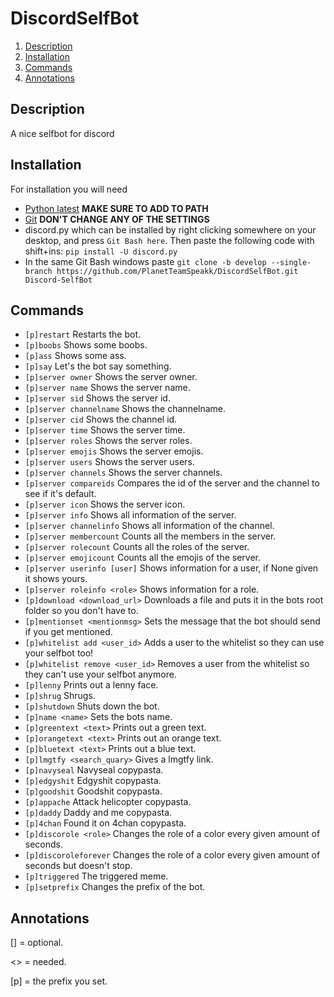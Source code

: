 # DiscordSelfBot
1. [Description](#description)
2. [Installation](#installation)
3. [Commands](#commands)
4. [Annotations](#annotations)

## Description
A nice selfbot for discord

## Installation
For installation you will need 
- [Python latest](http://python.org/getit/) **MAKE SURE TO ADD TO PATH**
- [Git](http://git-scm.com) **DON'T CHANGE ANY OF THE SETTINGS**
- discord.py which can be installed by right clicking somewhere on your desktop, and press `Git Bash here`.
  Then paste the following code with shift+ins: `pip install -U discord.py`
- In the same Git Bash windows paste `git clone -b develop --single-branch https://github.com/PlanetTeamSpeakk/DiscordSelfBot.git Discord-SelfBot`

## Commands
- `[p]restart` Restarts the bot.
- `[p]boobs` Shows some boobs.
- `[p]ass` Shows some ass.
- `[p]say` Let's the bot say something.
- `[p]server owner` Shows the server owner.
- `[p]server name` Shows the server name.
- `[p]server sid` Shows the server id.
- `[p]server channelname` Shows the channelname.
- `[p]server cid` Shows the channel id.
- `[p]server time` Shows the server time.
- `[p]server roles` Shows the server roles.
- `[p]server emojis` Shows the server emojis.
- `[p]server users` Shows the server users.
- `[p]server channels` Shows the server channels.
- `[p]server compareids` Compares the id of the server and the channel to see if it's default.
- `[p]server icon` Shows the server icon.
- `[p]server info` Shows all information of the server.
- `[p]server channelinfo` Shows all information of the channel.
- `[p]server membercount` Counts all the members in the server.
- `[p]server rolecount` Counts all the roles of the server.
- `[p]server emojicount` Counts all the emojis of the server.
- `[p]server userinfo [user]` Shows information for a user, if None given it shows yours.
- `[p]server roleinfo <role>` Shows information for a role.
- `[p]download <download_url>` Downloads a file and puts it in the bots root folder so you don't have to.
- `[p]mentionset <mentionmsg>` Sets the message that the bot should send if you get mentioned.
- `[p]whitelist add <user_id>` Adds a user to the whitelist so they can use your selfbot too!
- `[p]whitelist remove <user_id>` Removes a user from the whitelist so they can't use your selfbot anymore.
- `[p]lenny` Prints out a lenny face.
- `[p]shrug` Shrugs.
- `[p]shutdown` Shuts down the bot.
- `[p]name <name>` Sets the bots name.
- `[p]greentext <text>` Prints out a green text.
- `[p]orangetext <text>` Prints out an orange text.
- `[p]bluetext <text>` Prints out a blue text.
- `[p]lmgtfy <search_quary>` Gives a lmgtfy link.
- `[p]navyseal` Navyseal copypasta.
- `[p]edgyshit` Edgyshit copypasta.
- `[p]goodshit` Goodshit copypasta.
- `[p]appache` Attack helicopter copypasta.
- `[p]daddy` Daddy and me copypasta.
- `[p]4chan` Found it on 4chan copypasta.
- `[p]discorole <role>` Changes the role of a color every given amount of seconds.
- `[p]discoroleforever` Changes the role of a color every given amount of seconds but doesn't stop.
- `[p]triggered` The triggered meme.
- `[p]setprefix` Changes the prefix of the bot.

## Annotations
[] = optional.

<> = needed.

[p] = the prefix you set.
